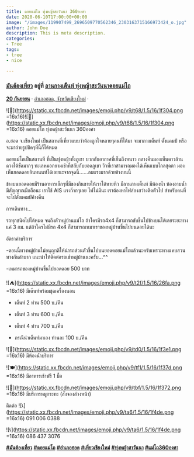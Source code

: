 ```yaml
---
title: ดอยแม่โถ ทุ่งหญ้าสะวันนา 360องศา
date: 2020-06-10T17:00:00+00:00
image: "/images/119907499_2696509770562346_2303163715166973424_o.jpg"
author: John Doe
description: This is meta description.
categories:
- Tree
tags:
- tree
- nice

---
```

### [**มันต้องเที่ยว**](https://www.facebook.com/Travelerphoto/?__cft__\[0\]=AZURn-QxN6aFZPdQ_z3B4lZdTWy6o3VEAjse5QqFgXoHVNS5n5CVo3kmUHfAR6imCbT3M1_Knc5w1vt2QuhM92YWc2UMU_XQj3Ldh8dTATbVXCz7qEWYHUXbjPVp1ivEjAWTKb8nUPewAUEuf072ChUMLs8kmCZqsL2tln1xkMBRHX3-x8GwiFr8n8rmD6rdhmvzd3Q4ku9v7p3Tx5W6bY2DMVH91_GpxLu7OIhSfghx2dAg387MwwvnXOKtfO3q7R_07SvUPR32oR8KmcTzjwSVUlUTDPrtK3JibYPsvNMtRA&__tn__=kC%2CP-y-R) อยู่ที่ [**ลานกางเต็นท์ ทุ่งหญ้าสะวันนาดอยแม่โถ**](https://www.facebook.com/savannadoimaethocamp/?__cft__\[0\]=AZURn-QxN6aFZPdQ_z3B4lZdTWy6o3VEAjse5QqFgXoHVNS5n5CVo3kmUHfAR6imCbT3M1_Knc5w1vt2QuhM92YWc2UMU_XQj3Ldh8dTATbVXCz7qEWYHUXbjPVp1ivEjAWTKb8nUPewAUEuf072ChUMLs8kmCZqsL2tln1xkMBRHX3-x8GwiFr8n8rmD6rdhmvzd3Q4ku9v7p3Tx5W6bY2DMVH91_GpxLu7OIhSfghx2dAg387MwwvnXOKtfO3q7R_07SvUPR32oR8KmcTzjwSVUlUTDPrtK3JibYPsvNMtRA&__tn__=kC%2CP-y-R)

[**20 กันยายน**](https://www.facebook.com/Travelerphoto/posts/2696535377226452?__cft__\[0\]=AZURn-QxN6aFZPdQ_z3B4lZdTWy6o3VEAjse5QqFgXoHVNS5n5CVo3kmUHfAR6imCbT3M1_Knc5w1vt2QuhM92YWc2UMU_XQj3Ldh8dTATbVXCz7qEWYHUXbjPVp1ivEjAWTKb8nUPewAUEuf072ChUMLs8kmCZqsL2tln1xkMBRHX3-x8GwiFr8n8rmD6rdhmvzd3Q4ku9v7p3Tx5W6bY2DMVH91_GpxLu7OIhSfghx2dAg387MwwvnXOKtfO3q7R_07SvUPR32oR8KmcTzjwSVUlUTDPrtK3JibYPsvNMtRA&__tn__=%2CO%2CP-y-R) · [อำเภอฮอด, จังหวัดเชียงใหม่](https://www.facebook.com/pages/%E0%B8%AD%E0%B8%B3%E0%B9%80%E0%B8%A0%E0%B8%AD%E0%B8%AE%E0%B8%AD%E0%B8%94/113024982045423?__cft__\[0\]=AZURn-QxN6aFZPdQ_z3B4lZdTWy6o3VEAjse5QqFgXoHVNS5n5CVo3kmUHfAR6imCbT3M1_Knc5w1vt2QuhM92YWc2UMU_XQj3Ldh8dTATbVXCz7qEWYHUXbjPVp1ivEjAWTKb8nUPewAUEuf072ChUMLs8kmCZqsL2tln1xkMBRHX3-x8GwiFr8n8rmD6rdhmvzd3Q4ku9v7p3Tx5W6bY2DMVH91_GpxLu7OIhSfghx2dAg387MwwvnXOKtfO3q7R_07SvUPR32oR8KmcTzjwSVUlUTDPrtK3JibYPsvNMtRA&__tn__=%2CP-y-R) ·

![🌄](https://static.xx.fbcdn.net/images/emoji.php/v9/t68/1.5/16/1f304.png =16x16)![🌄](https://static.xx.fbcdn.net/images/emoji.php/v9/t68/1.5/16/1f304.png =16x16) ดอยแม่โถ ทุ่งหญ้าสะวันนา 360องศา

อ.ฮอด จ.เชียงใหม่ เป็นสถานที่เที่ยวแบบว่าต้องถูกใจหลายๆคนที่ได้มา จะมากางเต็นท์ ตั้งแคมป์ หรือจะมาถ่ายรูปชิคๆที่นี้ก็ได้หมด

 ดอยแม่โถเป็นสถานที ที่เป็นทุ่งหญ้าทั้งภูเขา บวกกับอากาศที่เย็นถึงหนาว กลางคืนมองเห็นดาวล้านดวงได้ชัดมากๆ ทะเลหมอกยามเช้าที่สลับกับยอดภูเขา วิวที่เราสามารถมองได้เห็นแบบไกลสุดตา มองเห็นยอดดอยอินทนนท์ได้เลยนะจากจุดนี้......ลมแรงมากด้วยข้างบนนี้

ข้างบนยอดดอยมีร้านอาหารเล็กๆที่มีของกินขายให้เราได้หายหิว มีลานกางเต็นท์ มีห้องน้ำ ห้องอาบน้ำ มีสัญญาณมือถือนะ เราใช้ AIS แรงว๊ากๆเลย ไฟไม่มีนะ เราต้องหาไฟส่องสว่างติดตัวไป สำหรับคนที่จะไปตังแคมป์ค้างคืน

การเดินทาง...

รถทุกชนิดไปได้หมด จนถึงตัวหมู่บ้านแม่โถ ถ้าใครมีรถ4x4 ก็สามารถขับขึ้นไปข้างบนได้เลยระยะทางแค่ 3 กม. แต่ถ้าใครไม่มีรถ 4x4 ก็สามารถเหมาเราของหมู่บ้านขึ้นไปบนดอยได้นะ

อัตราค่าบริการ

\-ตอนนี้ทางหมู่บ้านไม่อนุญาติให้นำรถส่วนตัวขึ้นไปบนยอดดอยแม่โถแล้วนะครับเพราะทางแคบสวนทางกันลำบาก แนะนำให้ติดต่อรถเช่าหมู่บ้านนะครับ...^^

\-เหมารถของหมู่บ้านขึ้นไปยอดดอย 500 บาท

![⛺️](https://static.xx.fbcdn.net/images/emoji.php/v9/t2f/1.5/16/26fa.png =16x16) มีเต๊นท์พร้อมชุดเครื่องนอน

 - เต็นท์ 2 ท่าน 500 บ./คืน

 - เต็นท์ 3 ท่าน 600 บ./คืน

 - เต็นท์ 4 ท่าน 700 บ./คืน

 * กรณีนำเต็นท์มาเอง ท่านละ 100 บ./คืน

![🏡](https://static.xx.fbcdn.net/images/emoji.php/v9/td0/1.5/16/1f3e1.png =16x16) มีห้องน้ำบริการ

![🍽](https://static.xx.fbcdn.net/images/emoji.php/v9/tf1/1.5/16/1f37d.png =16x16) มีอาหารเช้าฟรี 1 มื้อ

![🍲](https://static.xx.fbcdn.net/images/emoji.php/v9/tbf/1.5/16/1f372.png =16x16) มีบริการหมูกระทะ (สั่งจองล่วงหน้า)

ติดต่อ ![📞](https://static.xx.fbcdn.net/images/emoji.php/v9/ta6/1.5/16/1f4de.png =16x16) 091 006 0388

![📞](https://static.xx.fbcdn.net/images/emoji.php/v9/ta6/1.5/16/1f4de.png =16x16) 086 437 3076

[**#มันต้องเที่ยว**](https://www.facebook.com/hashtag/%E0%B8%A1%E0%B8%B1%E0%B8%99%E0%B8%95%E0%B9%89%E0%B8%AD%E0%B8%87%E0%B9%80%E0%B8%97%E0%B8%B5%E0%B9%88%E0%B8%A2%E0%B8%A7?__cft__\[0\]=AZURn-QxN6aFZPdQ_z3B4lZdTWy6o3VEAjse5QqFgXoHVNS5n5CVo3kmUHfAR6imCbT3M1_Knc5w1vt2QuhM92YWc2UMU_XQj3Ldh8dTATbVXCz7qEWYHUXbjPVp1ivEjAWTKb8nUPewAUEuf072ChUMLs8kmCZqsL2tln1xkMBRHX3-x8GwiFr8n8rmD6rdhmvzd3Q4ku9v7p3Tx5W6bY2DMVH91_GpxLu7OIhSfghx2dAg387MwwvnXOKtfO3q7R_07SvUPR32oR8KmcTzjwSVUlUTDPrtK3JibYPsvNMtRA&__tn__=*NK-y-R) [**#ดอยแม่โถ**](https://www.facebook.com/hashtag/%E0%B8%94%E0%B8%AD%E0%B8%A2%E0%B9%81%E0%B8%A1%E0%B9%88%E0%B9%82%E0%B8%96?__cft__\[0\]=AZURn-QxN6aFZPdQ_z3B4lZdTWy6o3VEAjse5QqFgXoHVNS5n5CVo3kmUHfAR6imCbT3M1_Knc5w1vt2QuhM92YWc2UMU_XQj3Ldh8dTATbVXCz7qEWYHUXbjPVp1ivEjAWTKb8nUPewAUEuf072ChUMLs8kmCZqsL2tln1xkMBRHX3-x8GwiFr8n8rmD6rdhmvzd3Q4ku9v7p3Tx5W6bY2DMVH91_GpxLu7OIhSfghx2dAg387MwwvnXOKtfO3q7R_07SvUPR32oR8KmcTzjwSVUlUTDPrtK3JibYPsvNMtRA&__tn__=*NK-y-R) [**#อำเภอฮอด**](https://www.facebook.com/hashtag/%E0%B8%AD%E0%B8%B3%E0%B9%80%E0%B8%A0%E0%B8%AD%E0%B8%AE%E0%B8%AD%E0%B8%94?__cft__\[0\]=AZURn-QxN6aFZPdQ_z3B4lZdTWy6o3VEAjse5QqFgXoHVNS5n5CVo3kmUHfAR6imCbT3M1_Knc5w1vt2QuhM92YWc2UMU_XQj3Ldh8dTATbVXCz7qEWYHUXbjPVp1ivEjAWTKb8nUPewAUEuf072ChUMLs8kmCZqsL2tln1xkMBRHX3-x8GwiFr8n8rmD6rdhmvzd3Q4ku9v7p3Tx5W6bY2DMVH91_GpxLu7OIhSfghx2dAg387MwwvnXOKtfO3q7R_07SvUPR32oR8KmcTzjwSVUlUTDPrtK3JibYPsvNMtRA&__tn__=*NK-y-R) [**#เที่ยวเชียงใหม่**](https://www.facebook.com/hashtag/%E0%B9%80%E0%B8%97%E0%B8%B5%E0%B9%88%E0%B8%A2%E0%B8%A7%E0%B9%80%E0%B8%8A%E0%B8%B5%E0%B8%A2%E0%B8%87%E0%B9%83%E0%B8%AB%E0%B8%A1%E0%B9%88?__cft__\[0\]=AZURn-QxN6aFZPdQ_z3B4lZdTWy6o3VEAjse5QqFgXoHVNS5n5CVo3kmUHfAR6imCbT3M1_Knc5w1vt2QuhM92YWc2UMU_XQj3Ldh8dTATbVXCz7qEWYHUXbjPVp1ivEjAWTKb8nUPewAUEuf072ChUMLs8kmCZqsL2tln1xkMBRHX3-x8GwiFr8n8rmD6rdhmvzd3Q4ku9v7p3Tx5W6bY2DMVH91_GpxLu7OIhSfghx2dAg387MwwvnXOKtfO3q7R_07SvUPR32oR8KmcTzjwSVUlUTDPrtK3JibYPsvNMtRA&__tn__=*NK-y-R) [**#ทุ่งหญ้าสาวันนา**](https://www.facebook.com/hashtag/%E0%B8%97%E0%B8%B8%E0%B9%88%E0%B8%87%E0%B8%AB%E0%B8%8D%E0%B9%89%E0%B8%B2%E0%B8%AA%E0%B8%B2%E0%B8%A7%E0%B8%B1%E0%B8%99%E0%B8%99%E0%B8%B2?__cft__\[0\]=AZURn-QxN6aFZPdQ_z3B4lZdTWy6o3VEAjse5QqFgXoHVNS5n5CVo3kmUHfAR6imCbT3M1_Knc5w1vt2QuhM92YWc2UMU_XQj3Ldh8dTATbVXCz7qEWYHUXbjPVp1ivEjAWTKb8nUPewAUEuf072ChUMLs8kmCZqsL2tln1xkMBRHX3-x8GwiFr8n8rmD6rdhmvzd3Q4ku9v7p3Tx5W6bY2DMVH91_GpxLu7OIhSfghx2dAg387MwwvnXOKtfO3q7R_07SvUPR32oR8KmcTzjwSVUlUTDPrtK3JibYPsvNMtRA&__tn__=*NK-y-R) [**#แม่โถ360องศา**](https://www.facebook.com/hashtag/%E0%B9%81%E0%B8%A1%E0%B9%88%E0%B9%82%E0%B8%96360%E0%B8%AD%E0%B8%87%E0%B8%A8%E0%B8%B2?__cft__\[0\]=AZURn-QxN6aFZPdQ_z3B4lZdTWy6o3VEAjse5QqFgXoHVNS5n5CVo3kmUHfAR6imCbT3M1_Knc5w1vt2QuhM92YWc2UMU_XQj3Ldh8dTATbVXCz7qEWYHUXbjPVp1ivEjAWTKb8nUPewAUEuf072ChUMLs8kmCZqsL2tln1xkMBRHX3-x8GwiFr8n8rmD6rdhmvzd3Q4ku9v7p3Tx5W6bY2DMVH91_GpxLu7OIhSfghx2dAg387MwwvnXOKtfO3q7R_07SvUPR32oR8KmcTzjwSVUlUTDPrtK3JibYPsvNMtRA&__tn__=*NK-y-R)